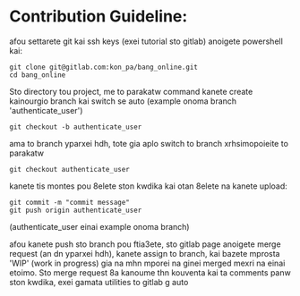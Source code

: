 # Contribution Guideline:

afou settarete git kai ssh keys (exei tutorial sto gitlab) anoigete powershell kai:

```
git clone git@gitlab.com:kon_pa/bang_online.git
cd bang_online
```

Sto directory tou project, me to parakatw command kanete create kainourgio branch kai switch se auto (example onoma branch 'authenticate_user') 

```
git checkout -b authenticate_user
```

ama to branch yparxei hdh, tote gia aplo switch to branch xrhsimopoieite to parakatw

```
git checkout authenticate_user
```

kanete tis montes pou 8elete ston kwdika kai otan 8elete na kanete upload: 

```
git commit -m "commit message"
git push origin authenticate_user
```
(authenticate_user einai example onoma branch)

afou kanete push sto branch pou ftia3ete, sto gitlab page anoigete merge request (an dn yparxei hdh), kanete assign to branch, kai bazete mprosta 'WIP' (work in progress) gia na mhn mporei na ginei merged mexri na einai etoimo. Sto merge request 8a kanoume thn kouventa kai ta comments panw ston kwdika, exei gamata utilities to gitlab g auto
